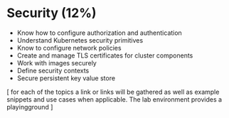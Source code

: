 # Security (12%)
- Know how to configure authorization and authentication
- Understand Kubernetes security primitives
- Know to configure network policies
- Create and manage TLS certificates for cluster components
- Work with images securely
- Define security contexts
- Secure persistent key value store

[
for each of the topics a link or links will be gathered as well as example snippets and use cases when applicable.
The lab environment provides a playingground
]